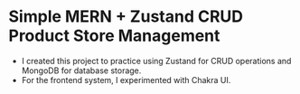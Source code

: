 <h1>Simple MERN + Zustand CRUD Product Store Management</h1>
<ul>
  <li>I created this project to practice using Zustand for CRUD operations and MongoDB for database storage.</li>
  <li>For the frontend system, I experimented with Chakra UI.</li>
</ul>

